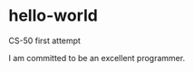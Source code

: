 # hello-world
CS-50 first attempt
                                                

I am committed to be an excellent programmer.












              
